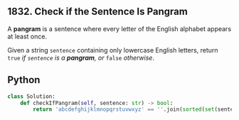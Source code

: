 ## 1832. Check if the Sentence Is Pangram
A **pangram** is a sentence where every letter of the English alphabet appears at least once.

Given a string `sentence` containing only lowercase English letters, return `true` _if `sentence` is a **pangram**, or_ `false` _otherwise_.

## Python

```python
class Solution:
    def checkIfPangram(self, sentence: str) -> bool:
        return 'abcdefghijklmnopqrstuvwxyz' == ''.join(sorted(set(sentence))).strip()
```
